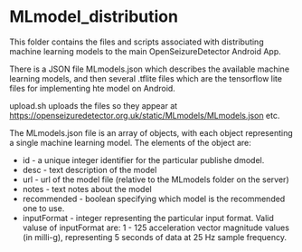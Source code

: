 MLmodel_distribution
====================

This folder contains the files and scripts associated with distributing machine learning models to the 
main OpenSeizureDetector Android App.

There is a JSON file MLmodels.json which describes the available machine learning models, and then several
.tflite files which are the tensorflow lite files for implementing hte model on Android.

upload.sh uploads the files so they appear at https://openseizuredetector.org.uk/static/MLmodels/MLmodels.json etc.

The MLmodels.json file is an array of objects, with each object representing a single machine learning model.
The elements of the object are:
  * id - a unique integer identifier for the particular publishe dmodel.
  * desc - text description of the model
  * url - url of the model file (relative to the MLmodels folder on the server)
  * notes - text notes about the model
  * recommended - boolean specifying which model is the recommended one to use.
  * inputFormat - integer representing the particular input format.  Valid valuse of inputFormat are:
     1  - 125 acceleration vector magnitude values (in milli-g), representing 5 seconds of data at 25 Hz sample frequency.


     